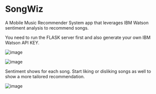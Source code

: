 # SongWiz
A Mobile Music Recommender System app that leverages IBM Watson sentiment analysis to recommend songs.





You need to run the FLASK server first and also generate your own IBM Watson API KEY.


![image](https://github.com/ScyPy/SongWiz/assets/78624783/ee33327d-e16c-4777-86d1-a693308816b4)

![image](https://github.com/ScyPy/SongWiz/assets/78624783/2044aea2-f881-49b4-9985-6fb184fcb645)


Sentiment shows for each song. Start liking or disliking songs as well to show a more tailored recommendation.


![image](https://github.com/ScyPy/SongWiz/assets/78624783/7742f273-bb11-4564-8709-f805bda1af6f)
